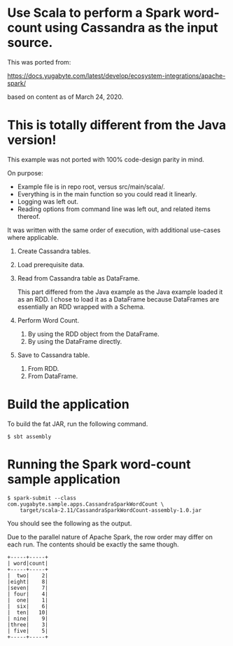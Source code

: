 # Use Scala to perform a Spark word-count using Cassandra as the input source.

This was ported from:

https://docs.yugabyte.com/latest/develop/ecosystem-integrations/apache-spark/

based on content as of March 24, 2020.

# This is totally different from the Java version!

This example was not ported with 100% code-design parity in mind.

On purpose:
- Example file is in repo root, versus src/main/scala/.
- Everything is in the main function so you could read it linearly.
- Logging was left out.
- Reading options from command line was left out, and related items thereof.

It was written with the same order of execution, with additional use-cases
where applicable.

1. Create Cassandra tables.
2. Load prerequisite data.
3. Read from Cassandra table as DataFrame.

   This part differed from the Java example as the Java example loaded it as
   an RDD. I chose to load it as a DataFrame because DataFrames are
   essentially an RDD wrapped with a Schema.

4. Perform Word Count.
   1. By using the RDD object from the DataFrame.
   2. By using the DataFrame directly.
5. Save to Cassandra table.
   1. From RDD.
   2. From DataFrame.

# Build the application

To build the fat JAR, run the following command.

`$ sbt assembly`

# Running the Spark word-count sample application

```
$ spark-submit --class com.yugabyte.sample.apps.CassandraSparkWordCount \
    target/scala-2.11/CassandraSparkWordCount-assembly-1.0.jar
```

You should see the following as the output.

Due to the parallel nature of Apache Spark, the row order may differ on each
run. The contents should be exactly the same though.

```
+-----+-----+
| word|count|
+-----+-----+
|  two|    2|
|eight|    8|
|seven|    7|
| four|    4|
|  one|    1|
|  six|    6|
|  ten|   10|
| nine|    9|
|three|    3|
| five|    5|
+-----+-----+
```
